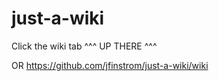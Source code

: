 # just-a-wiki

Click the wiki tab ^^^ UP THERE ^^^

OR https://github.com/jfinstrom/just-a-wiki/wiki
